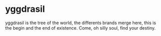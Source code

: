 # yggdrasil
yggdrasil is the tree of the world, the differents brands merge here, this is the begin and the end of existence. Come, oh silly soul, find your destiny.
